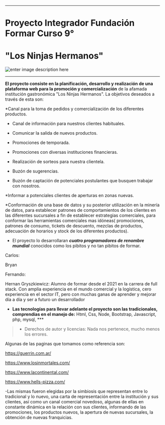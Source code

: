 *** 

# Proyecto Integrador  Fundación     Formar Curso 9° 

 
 
 
 

   

 
 

# "Los Ninjas Hermanos" 

 
 
 

![enter image description here](https://64.media.tumblr.com/aad16e35ccc675245c77909ca2e109e9/tumblr_oxckaq9P9x1rq3xado1_1280.png) 

*** 

   

 **El proyecto consiste en la planificación, desarrollo y realización de una plataforma web para la promoción y comercialización** de la afamada institución gastronómica "Los Ninjas Hermanos". La objetivos deseados a través de esta son: 

*Canal para la toma de pedidos y comercialización de los diferentes productos. 

* Canal de información para nuestros clientes habituales. 

* Comunicar la salida de nuevos productos. 

* Promociones de temporada.  

* Promociones con diversas instituciones financieras.  

* Realización de sorteos para nuestra clientela. 

* Buzón de sugerencias. 

* Buzón de captación de potenciales postulantes que busquen trabajar con nosotros. 

*Informar a potenciales clientes de aperturas en zonas nuevas.  

*Conformación de una base de datos y su posterior utilización en la minería de datos, para establecer patrones de comportamientos de los clientes en las diferentes sucursales a fin de establecer estrategias comerciales, para conformar las herramientas comerciales mas idóneas( promociones, patrones de consumo, tickets de descuento, mezclas de productos, adecuación de horarios y stock de los diferentes productos).  

 

 - El proyecto lo desarrollaran ***cuatro programadores de renombre mundial*** conocidos como los pibitos y no tan pibitos de formar. 

Carlos: 

Bryan 

Fernando: 

Hernan Gryszkiewicz: Alumno de formar desde el 2021 en la carrera de full stack. Con amplia experiencia en el mundo comercial y la logística, cero experiencia en el sector IT, pero con muchas ganas de aprender y mejorar día a día y ser a futuro un desarrollador 

 
 

 - **Las tecnologías para llevar adelante el proyecto son las tradicionales, comprendías en el manejo de:** Html, Css, Node, Bootstrap, Javascript, php, mysql, *** 

>   - Derechos de autor y licencias: Nada nos pertenece, mucho menos los errores. 

 

Algunas de las paginas que tomamos como referencia son:  

https://guerrin.com.ar/  

https://www.losinmortales.com/ 

https://www.lacontinental.com/ 

https://www.hells-pizza.com/ 

 

-Las mismas fueron elegidas por la simbiosis que representan entre lo tradicional y lo nuevo, una carta de representación entre la institución y sus clientes, así como un canal comercial novedoso, algunas de ellas en constante dinámica en la relación con sus clientes, informando de las promociones, los productos nuevos, la apertura de nuevas sucursales, la obtención de nuevas franquicias. 
  
